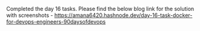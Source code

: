 Completed the day 16 tasks. 
Please find the below blog link for the solution with screenshots - https://amana6420.hashnode.dev/day-16-task-docker-for-devops-engineers-90daysofdevops
